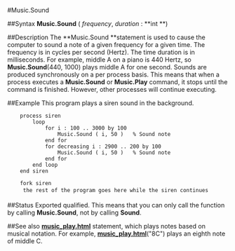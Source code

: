 
#Music.Sound

##Syntax
**Music.Sound** ( *frequency*, *duration* : **int **)



##Description
The **Music.Sound **statement is used to cause the computer to sound a note of a given frequency for a given time. The frequency is in cycles per second (Hertz). The time duration is in milliseconds. For example, middle A on a piano is 440 Hertz, so **Music.Sound**(440, 1000) plays middle A for one second.
Sounds are produced synchronously on a per process basis. This means that when a process executes a **Music.Sound** or **Music.Play** command, it stops until the command is finished. However, other processes will continue executing.



##Example
This program plays a siren sound in the background.


        process siren
            loop
                for i : 100 .. 3000 by 100
                    Music.Sound ( i, 50 )   % Sound note
                end for
                for decreasing i : 2900 .. 200 by 100
                    Music.Sound ( i, 50 )   % Sound note
                end for
            end loop
        end siren
        
        fork siren
         the rest of the program goes here while the siren continues 
##Status
Exported qualified.
This means that you can only call the function by calling **Music.Sound**, not by calling **Sound**.



##See also
**[music_play.html](Music.Play)** statement, which plays notes based on musical notation. For example, **[music_play.html](Music.Play)**("8C") plays an eighth note of middle C.


